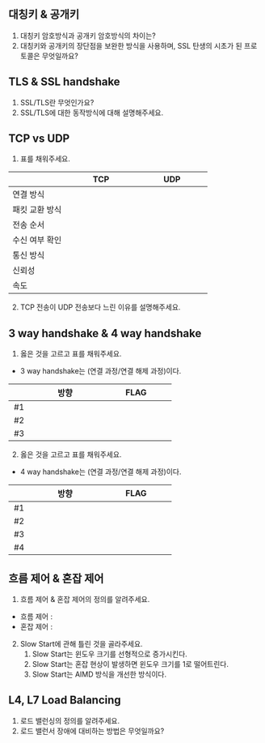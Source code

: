 ## 대칭키 & 공개키
1. 대칭키 암호방식과 공개키 암호방식의 차이는?
2. 대칭키와 공개키의 장단점을 보완한 방식을 사용하며, SSL 탄생의 시초가 된 프로토콜은 무엇일까요?

## TLS & SSL handshake
1. SSL/TLS란 무엇인가요?
2. SSL/TLS에 대한 동작방식에 대해 설명해주세요.

## TCP vs UDP
1. 표를 채워주세요.

||&nbsp;&nbsp;&nbsp;TCP&nbsp;&nbsp;&nbsp;|&nbsp;&nbsp;&nbsp;UDP&nbsp;&nbsp;&nbsp;|
|:-------------|:--------:|:--------:|
|연결 방식|&nbsp;&nbsp;&nbsp;&nbsp;&nbsp;&nbsp;&nbsp;&nbsp;&nbsp;&nbsp;&nbsp;&nbsp;&nbsp;&nbsp;&nbsp;&nbsp;&nbsp;&nbsp;&nbsp;&nbsp;&nbsp;&nbsp;&nbsp;&nbsp;&nbsp;&nbsp;&nbsp;&nbsp;&nbsp;|&nbsp;&nbsp;&nbsp;&nbsp;&nbsp;&nbsp;&nbsp;&nbsp;&nbsp;&nbsp;&nbsp;&nbsp;&nbsp;&nbsp;&nbsp;&nbsp;&nbsp;&nbsp;&nbsp;&nbsp;&nbsp;&nbsp;&nbsp;&nbsp;&nbsp;&nbsp;&nbsp;&nbsp;&nbsp;|
|패킷 교환 방식|||
|전송 순서|||
|수신 여부 확인|||
|통신 방식|||
|신뢰성|||
|속도|||
2. TCP 전송이 UDP 전송보다 느린 이유를 설명해주세요.

## 3 way handshake & 4 way handshake
1. 옳은 것을 고르고 표를 채워주세요.
- 3 way handshake는 (연결 과정/연결 해제 과정)이다.

|&nbsp;&nbsp;&nbsp;&nbsp;&nbsp;&nbsp;|&nbsp;&nbsp;&nbsp;방향&nbsp;&nbsp;&nbsp;|&nbsp;&nbsp;&nbsp;FLAG&nbsp;&nbsp;&nbsp;|
|:--------:|:--------:|:--------:|
|#1|&nbsp;&nbsp;&nbsp;&nbsp;&nbsp;&nbsp;&nbsp;&nbsp;&nbsp;&nbsp;&nbsp;&nbsp;&nbsp;&nbsp;&nbsp;&nbsp;&nbsp;&nbsp;&nbsp;&nbsp;&nbsp;&nbsp;&nbsp;&nbsp;&nbsp;&nbsp;&nbsp;&nbsp;&nbsp;|&nbsp;&nbsp;&nbsp;&nbsp;&nbsp;&nbsp;&nbsp;&nbsp;&nbsp;&nbsp;&nbsp;&nbsp;&nbsp;&nbsp;&nbsp;&nbsp;&nbsp;&nbsp;&nbsp;&nbsp;&nbsp;&nbsp;&nbsp;&nbsp;&nbsp;&nbsp;&nbsp;&nbsp;&nbsp;|
|#2|||
|#3|||
2. 옳은 것을 고르고 표를 채워주세요.
- 4 way handshake는 (연결 과정/연결 해제 과정)이다.

|&nbsp;&nbsp;&nbsp;&nbsp;&nbsp;&nbsp;|&nbsp;&nbsp;&nbsp;방향&nbsp;&nbsp;&nbsp;|&nbsp;&nbsp;&nbsp;FLAG&nbsp;&nbsp;&nbsp;|
|:--------:|:--------:|:--------:|
|#1|&nbsp;&nbsp;&nbsp;&nbsp;&nbsp;&nbsp;&nbsp;&nbsp;&nbsp;&nbsp;&nbsp;&nbsp;&nbsp;&nbsp;&nbsp;&nbsp;&nbsp;&nbsp;&nbsp;&nbsp;&nbsp;&nbsp;&nbsp;&nbsp;&nbsp;&nbsp;&nbsp;&nbsp;&nbsp;|&nbsp;&nbsp;&nbsp;&nbsp;&nbsp;&nbsp;&nbsp;&nbsp;&nbsp;&nbsp;&nbsp;&nbsp;&nbsp;&nbsp;&nbsp;&nbsp;&nbsp;&nbsp;&nbsp;&nbsp;&nbsp;&nbsp;&nbsp;&nbsp;&nbsp;&nbsp;&nbsp;&nbsp;&nbsp;|
|#2|||
|#3|||
|#4|||

## 흐름 제어 & 혼잡 제어
1. 흐름 제어 & 혼잡 제어의 정의를 알려주세요.
- 흐름 제어 : 
- 혼잡 제어 :
2. Slow Start에 관해 틀린 것을 골라주세요.
    1. Slow Start는 윈도우 크기를 선형적으로 증가시킨다.
    2. Slow Start는 혼잡 현상이 발생하면 윈도우 크기를 1로 떨어트린다.
    3. Slow Start는 AIMD 방식을 개선한 방식이다.

## L4, L7 Load Balancing
1. 로드 밸런싱의 정의를 알려주세요.
2. 로드 밸런서 장애에 대비하는 방법은 무엇일까요?
